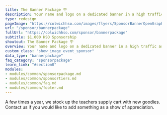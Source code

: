 ```yaml
---
title: The Banner Package 🪧
description: Your name and logo on a dedicated banner in a high traffic area. You'll also be the sponsor of an additional HSO event!
type: redesign
pageImage: "https://colwichhso.com/images/flyers/SponsorBannerOpenGraph.jpg"
url: "/sponsor/bannerpackage"
fullUrl: "https://colwichhso.com/sponsor/bannerpackage"
subtitle: $1,000 HSO Sponsorship
shoutout: The Banner Package 🪧
overview: Your name and logo on a dedicated banner in a high traffic area. You'll also be the sponsor of an additional HSO event!
custom_class: "show_image event_sponsor"
data_type: "bannerpackage"
faq_category: "sponsorpackage"
learn_link: "#section0"
modules:
- modules/common/sponsorpackage.md
- modules/common/sponsortiers.md
- modules/common/faq.md
- modules/common/footer.md 
---
```

A few times a year, we stock up the teachers supply cart with new goodies. Contact us if you would like to add something as a show of appreciation.